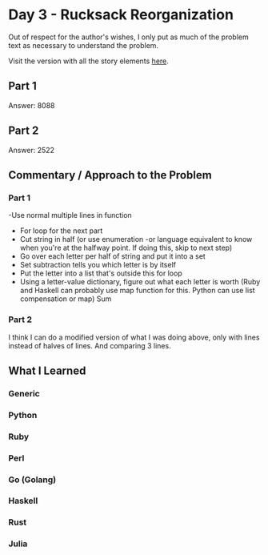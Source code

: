 # Day 3 - Rucksack Reorganization

Out of respect for the author's wishes, I only put as much of the problem text as necessary to understand the problem.

Visit the version with all the story elements [here](https://adventofcode.com/2022/day/3).

## Part 1

Answer: 8088
## Part 2
Answer: 2522
## Commentary / Approach to the Problem
### Part 1
 -Use normal multiple lines in function
- For loop for the next part 
- Cut string in half (or use enumeration -or language equivalent to know when you're at the halfway point. If doing this, skip to next step)
- Go over each letter per half of string and put it into a set
- Set subtraction tells you which letter is by itself
- Put the letter into a list that's outside this for loop
- Using a letter-value dictionary, figure out what each letter is worth (Ruby and Haskell can probably use map function for this. Python can use list compensation or map)
Sum

### Part 2
I think I can do a modified version of what I was doing above, only with lines instead of halves of lines. And comparing 3 lines. 
## What I Learned

### Generic

### Python

### Ruby

### Perl

### Go (Golang)

### Haskell

### Rust

### Julia
    